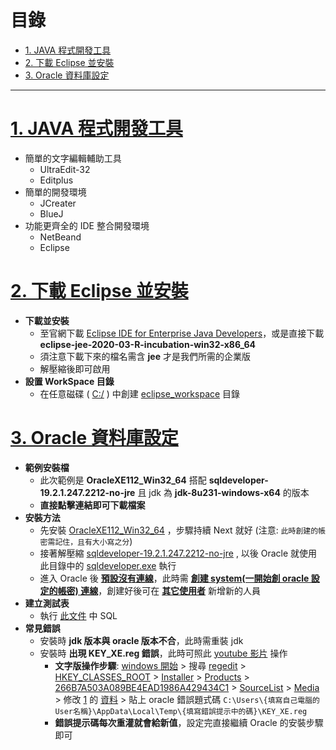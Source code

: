 <h1 id="top">目錄</h1>

- [1. JAVA 程式開發工具](#s1)
- [2. 下載 Eclipse 並安裝](#s2)
- [3. Oracle 資料庫設定](#s3)

---

# <a id='s1' class='md-title' href='#top'>1. JAVA 程式開發工具</a>

- 簡單的文字編輯輔助工具
  - UltraEdit-32
  - Editplus
- 簡單的開發環境
  - JCreater
  - BlueJ
- 功能更齊全的 IDE 整合開發環境
  - NetBeand
  - Eclipse

# <a id='s2' class='md-title' href='#top'>2. 下載 Eclipse 並安裝</a>

- **下載並安裝**
  - 至官網下載 [Eclipse IDE for Enterprise Java Developers](https://www.eclipse.org/downloads/packages/)，或是直接下載 **eclipse-jee-2020-03-R-incubation-win32-x86_64**
  - 須注意下載下來的檔名需含 **jee** 才是我們所需的企業版
  - 解壓縮後即可啟用
- **設置 WorkSpace 目錄**
  - 在任意磁碟 ( <u>C:/</u> ) 中創建 <u>eclipse_workspace</u> 目錄

# <a id='s3' class='md-title' href='#top'>3. Oracle 資料庫設定</a>

- **範例安裝檔**
  - 此次範例是 **OracleXE112_Win32_64** 搭配 **sqldeveloper-19.2.1.247.2212-no-jre** 且 jdk 為 **jdk-8u231-windows-x64** 的版本
  - **直接點擊連結即可下載檔案**
- **安裝方法**
  - 先安裝 <u>OracleXE112_Win32_64</u> ，步驟持續 Next 就好 (注意: `此時創建的帳密需記住，且有大小寫之分`)
  - 接著解壓縮 <u>sqldeveloper-19.2.1.247.2212-no-jre</u> , 以後 Oracle 就使用此目錄中的 <u>sqldeveloper.exe</u> 執行
  - 進入 Oracle 後 <u>**預設沒有連線**</u>，此時需 <u>**創建 system(一開始創 oracle 設定的帳密) 連線**</u>，創建好後可在 <u>**其它使用者**</u> 新增新的人員
- **建立測試表**
  - 執行 [此文件](./doc/oracle/01.建立預設表.sql) 中 SQL
- **常見錯誤**
  - 安裝時 **jdk 版本與 oracle 版本不合**，此時需重裝 jdk
  - 安裝時 **出現 KEY_XE.reg 錯誤**，此時可照此 [youtube 影片](https://www.youtube.com/watch?v=gNS1BF9MSlc) 操作
    - **文字版操作步驟**: <u>windows 開始</u> > 搜尋 <u>regedit</u> > <u>HKEY_CLASSES_ROOT</u> > <u>Installer</u> > <u>Products</u> > <u>266B7A503A089BE4EAD1986A429434C1</u> > <u>SourceList</u> > <u>Media</u> > 修改 <u>1</u> 的 <u>資料</u> > 貼上 oracle 錯誤題式碼 `C:\Users\{填寫自己電腦的User名稱}\AppData\Local\Temp\{填寫錯誤提示中的碼}\KEY_XE.reg`
    - **錯誤提示碼每次重灌就會給新值**，設定完直接繼續 Oracle 的安裝步驟即可
